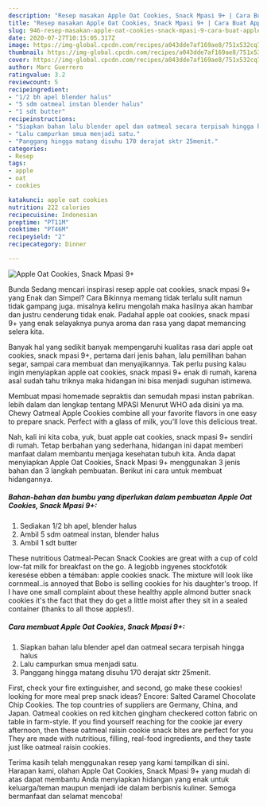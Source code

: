 ```yaml
---
description: "Resep masakan Apple Oat Cookies, Snack Mpasi 9+ | Cara Buat Apple Oat Cookies, Snack Mpasi 9+ Yang Paling Enak"
title: "Resep masakan Apple Oat Cookies, Snack Mpasi 9+ | Cara Buat Apple Oat Cookies, Snack Mpasi 9+ Yang Paling Enak"
slug: 946-resep-masakan-apple-oat-cookies-snack-mpasi-9-cara-buat-apple-oat-cookies-snack-mpasi-9-yang-paling-enak
date: 2020-07-27T10:15:05.317Z
image: https://img-global.cpcdn.com/recipes/a043dde7af169ae8/751x532cq70/apple-oat-cookies-snack-mpasi-9-foto-resep-utama.jpg
thumbnail: https://img-global.cpcdn.com/recipes/a043dde7af169ae8/751x532cq70/apple-oat-cookies-snack-mpasi-9-foto-resep-utama.jpg
cover: https://img-global.cpcdn.com/recipes/a043dde7af169ae8/751x532cq70/apple-oat-cookies-snack-mpasi-9-foto-resep-utama.jpg
author: Marc Guerrero
ratingvalue: 3.2
reviewcount: 5
recipeingredient:
- "1/2 bh apel blender halus"
- "5 sdm oatmeal instan blender halus"
- "1 sdt butter"
recipeinstructions:
- "Siapkan bahan lalu blender apel dan oatmeal secara terpisah hingga halus"
- "Lalu campurkan smua menjadi satu."
- "Panggang hingga matang disuhu 170 derajat sktr 25menit."
categories:
- Resep
tags:
- apple
- oat
- cookies

katakunci: apple oat cookies 
nutrition: 222 calories
recipecuisine: Indonesian
preptime: "PT11M"
cooktime: "PT46M"
recipeyield: "2"
recipecategory: Dinner

---
```



![Apple Oat Cookies, Snack Mpasi 9+](https://img-global.cpcdn.com/recipes/a043dde7af169ae8/751x532cq70/apple-oat-cookies-snack-mpasi-9-foto-resep-utama.jpg)

Bunda Sedang mencari inspirasi resep apple oat cookies, snack mpasi 9+ yang Enak dan Simpel? Cara Bikinnya memang tidak terlalu sulit namun tidak gampang juga. misalnya keliru mengolah maka hasilnya akan hambar dan justru cenderung tidak enak. Padahal apple oat cookies, snack mpasi 9+ yang enak selayaknya punya aroma dan rasa yang dapat memancing selera kita.

Banyak hal yang sedikit banyak mempengaruhi kualitas rasa dari apple oat cookies, snack mpasi 9+, pertama dari jenis bahan, lalu pemilihan bahan segar, sampai cara membuat dan menyajikannya. Tak perlu pusing kalau ingin menyiapkan apple oat cookies, snack mpasi 9+ enak di rumah, karena asal sudah tahu triknya maka hidangan ini bisa menjadi suguhan istimewa.

Membuat mpasi homemade sepraktis dan semudah mpasi instan pabrikan. lebih dalam dan lengkap tentang MPASI Menurut WHO ada disini ya ma. Chewy Oatmeal Apple Cookies combine all your favorite flavors in one easy to prepare snack. Perfect with a glass of milk, you&#39;ll love this delicious treat.


Nah, kali ini kita coba, yuk, buat apple oat cookies, snack mpasi 9+ sendiri di rumah. Tetap berbahan yang sederhana, hidangan ini dapat memberi manfaat dalam membantu menjaga kesehatan tubuh kita. Anda dapat menyiapkan Apple Oat Cookies, Snack Mpasi 9+ menggunakan 3 jenis bahan dan 3 langkah pembuatan. Berikut ini cara untuk membuat hidangannya.

<!--inarticleads1-->

##### Bahan-bahan dan bumbu yang diperlukan dalam pembuatan Apple Oat Cookies, Snack Mpasi 9+:

1. Sediakan 1/2 bh apel, blender halus
1. Ambil 5 sdm oatmeal instan, blender halus
1. Ambil 1 sdt butter


These nutritious Oatmeal-Pecan Snack Cookies are great with a cup of cold low-fat milk for breakfast on the go. A legjobb ingyenes stockfotók keresése ebben a témában: apple cookies snack. The mixture will look like cornmeal..is annoyed that Bobo is selling cookies for his daughter&#39;s troop. If I have one small complaint about these healthy apple almond butter snack cookies it&#39;s the fact that they do get a little moist after they sit in a sealed container (thanks to all those apples!). 

<!--inarticleads2-->

##### Cara membuat Apple Oat Cookies, Snack Mpasi 9+:

1. Siapkan bahan lalu blender apel dan oatmeal secara terpisah hingga halus
1. Lalu campurkan smua menjadi satu.
1. Panggang hingga matang disuhu 170 derajat sktr 25menit.


First, check your fire extinguisher, and second, go make these cookies! looking for more meal prep snack ideas? Encore: Salted Caramel Chocolate Chip Cookies. The top countries of suppliers are Germany, China, and Japan. Oatmeal cookies on red kitchen gingham checkered cotton fabric on table in farm-style. If you find yourself reaching for the cookie jar every afternoon, then these oatmeal raisin cookie snack bites are perfect for you They are made with nutritious, filling, real-food ingredients, and they taste just like oatmeal raisin cookies. 

Terima kasih telah menggunakan resep yang kami tampilkan di sini. Harapan kami, olahan Apple Oat Cookies, Snack Mpasi 9+ yang mudah di atas dapat membantu Anda menyiapkan hidangan yang enak untuk keluarga/teman maupun menjadi ide dalam berbisnis kuliner. Semoga bermanfaat dan selamat mencoba!
